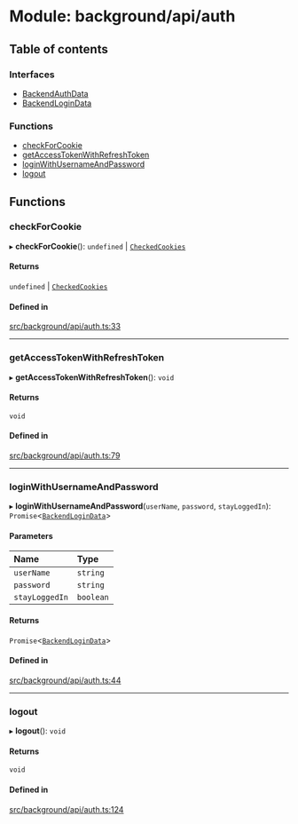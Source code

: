 # Module: background/api/auth

## Table of contents

### Interfaces

- [BackendAuthData](../wiki/background.api.auth.BackendAuthData)
- [BackendLoginData](../wiki/background.api.auth.BackendLoginData)

### Functions

- [checkForCookie](../wiki/background.api.auth#checkforcookie)
- [getAccessTokenWithRefreshToken](../wiki/background.api.auth#getaccesstokenwithrefreshtoken)
- [loginWithUsernameAndPassword](../wiki/background.api.auth#loginwithusernameandpassword)
- [logout](../wiki/background.api.auth#logout)

## Functions

### checkForCookie

▸ **checkForCookie**(): `undefined` \| [`CheckedCookies`](../wiki/background.redux.actions.tokenTypes.CheckedCookies)

#### Returns

`undefined` \| [`CheckedCookies`](../wiki/background.redux.actions.tokenTypes.CheckedCookies)

#### Defined in

[src/background/api/auth.ts:33](https://github.com/ExperimentsByFileFighter/WebApp-PoC-technical-Documentation/blob/5171d3e/src/background/api/auth.ts#L33)

___

### getAccessTokenWithRefreshToken

▸ **getAccessTokenWithRefreshToken**(): `void`

#### Returns

`void`

#### Defined in

[src/background/api/auth.ts:79](https://github.com/ExperimentsByFileFighter/WebApp-PoC-technical-Documentation/blob/5171d3e/src/background/api/auth.ts#L79)

___

### loginWithUsernameAndPassword

▸ **loginWithUsernameAndPassword**(`userName`, `password`, `stayLoggedIn`): `Promise`<[`BackendLoginData`](../wiki/background.api.auth.BackendLoginData)\>

#### Parameters

| Name | Type |
| :------ | :------ |
| `userName` | `string` |
| `password` | `string` |
| `stayLoggedIn` | `boolean` |

#### Returns

`Promise`<[`BackendLoginData`](../wiki/background.api.auth.BackendLoginData)\>

#### Defined in

[src/background/api/auth.ts:44](https://github.com/ExperimentsByFileFighter/WebApp-PoC-technical-Documentation/blob/5171d3e/src/background/api/auth.ts#L44)

___

### logout

▸ **logout**(): `void`

#### Returns

`void`

#### Defined in

[src/background/api/auth.ts:124](https://github.com/ExperimentsByFileFighter/WebApp-PoC-technical-Documentation/blob/5171d3e/src/background/api/auth.ts#L124)
